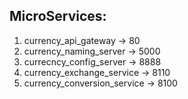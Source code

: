 MicroServices:
----------------------------------------
1. currency_api_gateway -> 80
2. currency_naming_server -> 5000
3. currecncy_config_server -> 8888
4. currency_exchange_service -> 8110
5. currency_conversion_service -> 8100
